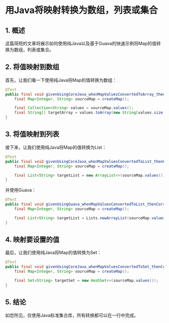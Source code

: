 # 用Java将映射转换为数组，列表或集合

## 1. 概述
这篇简短的文章将展示如何使用纯Java以及基于Guava的快速示例将Map的值转换为数组，列表或集合。

## 2. 将值映射到数组
首先，让我们看一下使用纯Java将Map的值转换为数组：

```java
@Test
public final void givenUsingCoreJava_whenMapValuesConvertedToArray_thenCorrect() {
    final Map<Integer, String> sourceMap = createMap();

    final Collection<String> values = sourceMap.values();
    final String[] targetArray = values.toArray(new String[values.size()]);
}
```

## 3. 将值映射到列表
接下来，让我们使用纯Java将Map的值转换为List：

```java
@Test
public final void givenUsingCoreJava_whenMapValuesConvertedToList_thenCorrect() {
    final Map<Integer, String> sourceMap = createMap();

    final List<String> targetList = new ArrayList<>(sourceMap.values());
}
```

并使用Guava：

```java
@Test
public final void givenUsingGuava_whenMapValuesConvertedToList_thenCorrect() {
    final Map<Integer, String> sourceMap = createMap();

    final List<String> targetList = Lists.newArrayList(sourceMap.values());
}
```

## 4. 映射要设置的值
   最后，让我们使用纯Java将Map的值转换为Set：

```java
@Test
public final void givenUsingCoreJava_whenMapValuesConvertedToSet_thenCorrect() {
    final Map<Integer, String> sourceMap = createMap();

    final Set<String> targetSet = new HashSet<>(sourceMap.values());
}
```

## 5. 结论
如您所见，仅使用Java标准集合库，所有转换都可以在一行中完成。